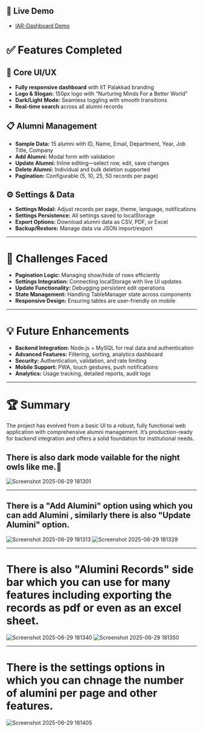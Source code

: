 ## 🚀 Live Demo
* [IAR-Dashboard Demo](https://kiran-8287.github.io/IAR-Dashboard/)


# ✅ Features Completed

## 🎨 Core UI/UX
- **Fully responsive dashboard** with IIT Palakkad branding
- **Logo & Slogan:** 150px logo with “Nurturing Minds For a Better World”
- **Dark/Light Mode:** Seamless toggling with smooth transitions
- **Real-time search** across all alumni records

## 📋 Alumni Management
- **Sample Data:** 15 alumni with ID, Name, Email, Department, Year, Job Title, Company
- **Add Alumni:** Modal form with validation
- **Update Alumni:** Inline editing—select row, edit, save changes
- **Delete Alumni:** Individual and bulk deletion supported
- **Pagination:** Configurable (5, 10, 25, 50 records per page)

## ⚙️ Settings & Data
- **Settings Modal:** Adjust records per page, theme, language, notifications
- **Settings Persistence:** All settings saved to localStorage
- **Export Options:** Download alumni data as CSV, PDF, or Excel
- **Backup/Restore:** Manage data via JSON import/export

---

# 🚧 Challenges Faced

- **Pagination Logic:** Managing show/hide of rows efficiently
- **Settings Integration:** Connecting localStorage with live UI updates
- **Update Functionality:** Debugging persistent edit operations
- **State Management:** Handling TableManager state across components
- **Responsive Design:** Ensuring tables are user-friendly on mobile

---

# 💡 Future Enhancements

- **Backend Integration:** Node.js + MySQL for real data and authentication
- **Advanced Features:** Filtering, sorting, analytics dashboard
- **Security:** Authentication, validation, and rate limiting
- **Mobile Support:** PWA, touch gestures, push notifications
- **Analytics:** Usage tracking, detailed reports, audit logs

---

# 🏆 Summary

The project has evolved from a basic UI to a robust, fully functional web application with comprehensive alumni management. It’s production-ready for backend integration and offers a solid foundation for institutional needs.

## There is also dark mode vailable for the night owls like me.🦉

![Screenshot 2025-06-29 181301](https://github.com/user-attachments/assets/15bf461b-3979-4223-804e-1eb8412d820f)

---
## There is a "Add Alumini" option using which you can add Alumini , similarly there is also "Update Alumini" option.
![Screenshot 2025-06-29 181313](https://github.com/user-attachments/assets/2f4a7c13-ed5b-4b62-981e-234794e74a62)
![Screenshot 2025-06-29 181329](https://github.com/user-attachments/assets/26e7ba5e-b87b-4a96-a96a-e2362f0e9c34)

---
# There is also "Alumini Records" side bar which you can use for many features including exporting the records as pdf or even as an excel sheet.
![Screenshot 2025-06-29 181340](https://github.com/user-attachments/assets/192157d5-87f8-4098-adce-724dec167e98)
![Screenshot 2025-06-29 181350](https://github.com/user-attachments/assets/379905b1-2acf-4305-88e9-4eed46552287)

---
# There is the settings options in which you can chnage the number of alumini per page and other features.
![Screenshot 2025-06-29 181405](https://github.com/user-attachments/assets/83ce7d6c-6158-4d58-9d95-8ca0b3f50649)




 




